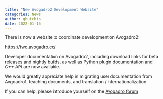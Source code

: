 ```yaml
---
title: "New Avogadro2 Development Website"
categories: News
author: ghutchis
date: 2022-01-15
---
```


There is now a website to coordinate development on Avogadro2:

https://two.avogadro.cc/

Developer documentation on Avogadro2, including download links for beta releases and nightly 
builds, as well as Python plugin documentation and C++ API are now available.

We would greatly appreciate help in migrating user documentation from Avgoadro1,
teaching documents, and translation / internationalization.

If you can help, please introduce yourself on the [Avogadro forum](https://discuss.avogadro.cc)